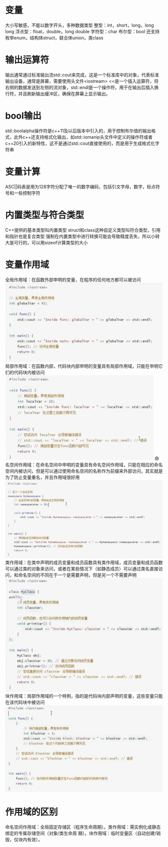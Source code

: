 # 变量
 大小写敏感，不能以数字开头，多种数据类型
 整型：int，short，long，long long
 浮点型：float，double，long double
 字符型：char
 布尔型：bool
 还支持枚举enum，结构体struct，联合体union，类class


# 输出运算符
 输出通常通过标准输出流std::cout来完成，这是一个标准库中的对象，代表标准输出设备，通常是屏幕，需要使用头文件\<iostream\>
 <<是一个插入运算符，将右侧的数据发送到左侧的流对象，std::endl是一个操作符，用于在输出后插入换行符，并且刷新输出缓冲区，确保在屏幕上显示输出。

# bool输出
 std::boolalpha操作符是c++11及以后版本中引入的，用于控制布尔值的输出格式，此外c++还支持格式化输出，如std::iomanip头文件中定义的操作符或者c++20引入的新特性，这不是通过std::cout直接使用的，而是用于生成格式化字符串

# 变量计算
 ASC||码表是用为128字符分配了唯一的数字编码，包括引文字母，数字，标点符号和一些控制字符

# 内置类型与符合类型
 C++提供的基本类型叫内置类型
 struct和class这种自定义类型叫符合类型，引用和指针也是复合类型
 强制在内置类型中进行转换可能会导致精度丢失，所以小转大是可行的，可以用sizeof计算类型的大小

# 变量作用域
 全局作用域：在函数外部申明的变量，在程序的任何地方都可以被访问
 ![alt text](image.png)
 局部作用域：在函数内部，代码块内部申明的变量具有局部作用域，只能在申明它们的代码块内被访问
 ![alt text](image-1.png)
 命名空间作用域：在命名空间中申明的变量具有命名空间作用域，只能在相应的命名空间内被访问，但是可以通过使用命名空间的名称作为前缀来外部访问，其实就是为了防止变量重名，并且作用域很好用
 ![alt text](image-2.png)
 类作用域：在类中声明的成员变量和成员函数具有类作用域，成员变量和成员函数可以通过类的对象来访问，或者在某些情况下（如静态成员）可以通过类名直接访问，和命名空间的不同在于一个是需要声明，但是另一个不需要声明
 ![alt text](image-3.png)
 块作用域：局部作用域的一个特例，指的是代码块内部声明的变量，这些变量只能在该代码块中被访问
 ![alt text](image-4.png)
# 作用域的区别
 命名空间作用域​​：全局固定存储区（程序生命周期）。
​​类作用域​​：需实例化或静态绑定的专属存储空间（对象/类生命周 期）。
​块作用域​​：临时变量区（自动创建/销毁，仅块内有效）。


